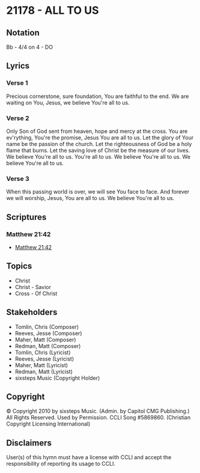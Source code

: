 # 21178 - ALL TO US

## Notation

Bb - 4/4 on 4 - DO

## Lyrics

### Verse 1

Precious cornerstone, sure foundation, You are faithful to the end. We are waiting on You, Jesus, we believe You're all to us. 

### Verse 2

Only Son of God sent from heaven, hope and mercy at the cross. You are ev'rything, You're the promise, Jesus You are all to us. Let the glory of Your name be the passion of the church. Let the righteousness of God be a holy flame that burns. Let the saving love of Christ be the measure of our lives. We believe You're all to us. You're all to us. We believe You're all to us. We believe You're all to us. 

### Verse 3

When this passing world is over, we will see You face to face. And forever we will worship, Jesus, You are all to us. We believe You're all to us.


## Scriptures

### Matthew 21:42

- [Matthew 21:42](https://www.biblegateway.com/passage/?search=Matthew%2021%3A42)


## Topics

- Christ
- Christ - Savior
- Cross - Of Christ

## Stakeholders

- Tomlin, Chris (Composer)
- Reeves, Jesse (Composer)
- Maher, Matt (Composer)
- Redman, Matt (Composer)
- Tomlin, Chris (Lyricist)
- Reeves, Jesse (Lyricist)
- Maher, Matt (Lyricist)
- Redman, Matt (Lyricist)
- sixsteps Music (Copyright Holder)

## Copyright

© Copyright 2010 by sixsteps Music. (Admin. by Capitol CMG Publishing.) All Rights Reserved. Used by Permission. CCLI Song #5869860.
(Christian Copyright Licensing International)

## Disclaimers

User(s) of this hymn must have a license with CCLI and accept the responsibility of reporting its usage to CCLI.

